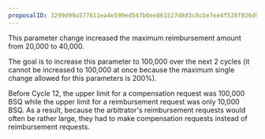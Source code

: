 ```yaml
---
proposalID: 3299d99a577611ea4e599ed547b6ee861527d8d3c8cbe7ee4f528f026d900881
---
```


This parameter change increased the maximum reimbursement amount from 20,000 to 40,000. 

The goal is to increase this parameter to 100,000 over the next 2 cycles (it cannot be increased to 100,000 at once because the maximum single change allowed for this parameters is 200%).

Before Cycle 12, the upper limit for a compensation request was 100,000 BSQ while the upper limit for a reimbursement request was only 10,000 BSQ. As a result, because the arbitrator's reimbursement requests would often be rather large, they had to make compensation requests instead of reimbursement requests.
